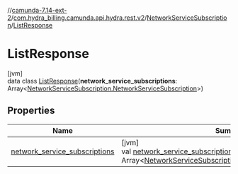 //[camunda-7.14-ext-2](../../../../index.md)/[com.hydra_billing.camunda.api.hydra.rest.v2](../../index.md)/[NetworkServiceSubscription](../index.md)/[ListResponse](index.md)

# ListResponse

[jvm]\
data class [ListResponse](index.md)(**network_service_subscriptions**: Array<[NetworkServiceSubscription.NetworkServiceSubscription](../-network-service-subscription/index.md)>)

## Properties

| Name | Summary |
|---|---|
| [network_service_subscriptions](network_service_subscriptions.md) | [jvm]<br>val [network_service_subscriptions](network_service_subscriptions.md): Array<[NetworkServiceSubscription.NetworkServiceSubscription](../-network-service-subscription/index.md)> |
